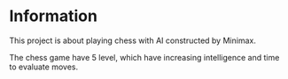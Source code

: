 # Information

This project is about playing chess with AI constructed by Minimax.

The chess game have 5 level, which have increasing intelligence and time to evaluate moves.